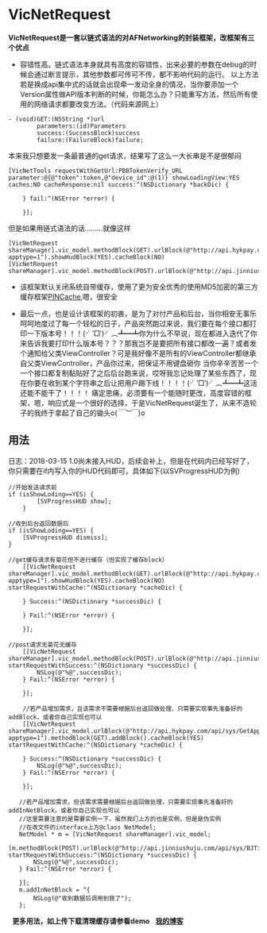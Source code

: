 # VicNetRequest
**VicNetRequest是一套以链式语法的对AFNetworking的封装框架，改框架有三个优点**
* 容错性高。链式语法本身就具有高度的容错性，出来必要的参数在debug的时候会通过断言提示，其他参数都可传可不传，都不影响代码的运行。
以上方法若是换成api集中式的话就会出现牵一发动全身的情况，当你要添加一个Version属性做API版本判断的时候，你能怎么办？只能重写方法，然后所有使用的网络请求都要改变方法。（代码来源网上）
```
- (void)GET:(NSString *)url
        parameters:(id)Parameters
        success:(SuccessBlock)success
        failure:(FailureBlock)failure;
```

本来我只想要发一条最普通的get请求，结果写了这么一大长串是不是很郁闷
```
[VicNetTools requestWithGetUrl:PBBTokenVerify_URL parameter:@{@"token":token,@"device_id":@(1)} showLoadingView:YES caches:NO cacheResponse:nil success:^(NSDictionary *backDic) {
       
    } fail:^(NSError *error) {
        
    }];
```
但是如果用链式语法的话………就像这样
```
[VicNetRequest shareManager].vic_model.methodBlock(GET).urlBlock(@"http://api.hykpay.com/api/sys/GetApp?apptype=1").showHudBlock(YES).cacheBlock(NO)
[VicNetRequest shareManager].vic_model.methodBlock(POST).urlBlock(@"http://api.jinniushuju.com/api/sys/BJTime")
```
* 该框架默认关闭系统自带缓存，使用了更为安全优秀的使用MD5加密的第三方缓存框架[PINCache](https://github.com/pinterest/PINCache),嗯，很安全

* 最后一点，也是设计该框架的初衷，是为了对付产品和后台，当你相安无事乐呵呵地度过了每一个轻松的日子，产品突然跑过来说，我们要在每个接口都打印一下版本号！！！(╯‵□′)╯︵┻━┻你为什么不早说，现在都进入迭代了你来告诉我要打印什么版本号？？？那我岂不是要把所有接口都改一遍？或者发个通知给父类ViewController？可是我好像不是所有的ViewController都继承自父类ViewController，产品你过来，把保证不用键盘砸你
当你辛辛苦苦一个一个接口都复制黏贴好了之后后台跑来说，哎呀我忘记处理了某些东西了，现在你要在收到某个字符串之后让把用户踢下线！！！！(╯‵□′)╯︵┻━┻这活还能不能干了！！！！
痛定思痛，必须要有一个能随时更改，高度容错的框架，嗯，响应式是一个很好的选择，于是VicNetRequest诞生了，从来不造轮子的我终于拿起了自己的锄头o(*￣︶￣*)o


## 用法
日志：2018-03-15 1.0尚未接入HUD，后续会补上，但是在代码内已经写好了，你只需要在if内写入你的HUD代码即可，具体如下(以SVProgressHUD为例)
```
//开始发送请求前
if (isShowLoding==YES) {
        [SVProgressHUD show];
    }
    
//收到后台返回数据后
if (isShowLoding==YES) {
    [SVProgressHUD dismiss];
}
```

```
//get缓存请求有菊花但不进行缓存（但实现了缓存block）
    [[VicNetRequest shareManager].vic_model.methodBlock(GET).urlBlock(@"http://api.hykpay.com/api/sys/GetApp?apptype=1").showHudBlock(YES).cacheBlock(NO) startRequestWithCache:^(NSDictionary *cacheDic) {

    } Success:^(NSDictionary *successDic) {

    } Fail:^(NSError *error) {

    }];
```
```
//post请求无菊花无缓存
    [[VicNetRequest shareManager].vic_model.methodBlock(POST).urlBlock(@"http://api.jinniushuju.com/api/sys/BJTime") startRequestWithSuccess:^(NSDictionary *successDic) {
        NSLog(@"%@",successDic);
    } Fail:^(NSError *error) {

    }];
```
```
    //若产品增加需求，且该需求不需要根据后台返回做处理，只需要实现事先准备好的addBlock，或者你自己实现也可以
    [[VicNetRequest shareManager].vic_model.urlBlock(@"http://api.hykpay.com/api/sys/GetApp?apptype=1").methodBlock(GET).addBlock().cacheBlock(YES) startRequestWithCache:^(NSDictionary *cacheDic) {

    } Success:^(NSDictionary *successDic) {
        NSLog(@"%@",successDic);
    } Fail:^(NSError *error) {

    }];
 ```
 ```
    //若产品增加需求，但该需求需要根据后台返回做处理，只需要实现事先准备好的addInNetBlock，或者你自己实现也可以
    //这里需要注意的是需要实例一下，虽然我们上方的也是实例，但是是伪实例
    //在改文件的interface上方@class NetModel;
    NetModel * m = [VicNetRequest shareManager].vic_model;
    [m.methodBlock(POST).urlBlock(@"http://api.jinniushuju.com/api/sys/BJTime") startRequestWithSuccess:^(NSDictionary *successDic) {
        NSLog(@"%@",successDic);
    } Fail:^(NSError *error) {
        
    }];
    m.addInNetBlock = ^{
        NSLog(@"收到数据后调用到我了");
    };
   ```
   **更多用法，如上传下载清理缓存请参看demo**
   **[我的博客](https://juejin.im/user/5a3b31456fb9a045167d5b7c/posts)**
